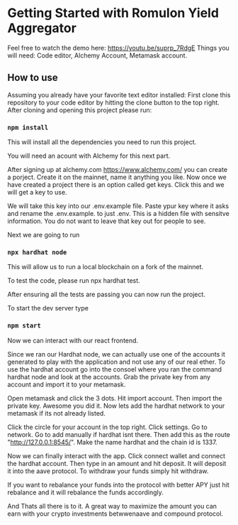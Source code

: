 # Getting Started with Romulon Yield Aggregator

Feel free to watch the demo here: https://youtu.be/suprp_7RdgE
Things you will need: Code editor, Alchemy Account, Metamask account.
## How to use
Assuming you already have your favorite text editor installed:
First clone this repository to your code editor by hitting the clone button to the top right. After cloning and opening this project please run:

### `npm install`

This will install all the dependencies you need to run this project.

You will need an acount with Alchemy for this next part. 

After signing up at alchemy.com https://www.alchemy.com/ you can create  a porject. Create it on the mainnet, name it anything you like. Now once we have created a project there is an option called get keys. Click this and we will get a key to use.

We will take this key into our .env.example file. Paste ypur key where it asks and rename the .env.example. to just .env. This is a hidden file with sensitve information. You do not want to leave that key out for people to see.

Next we are going to run 
### `npx hardhat node`

This will allow us to run a local blockchain on a fork of the mainnet.

To test the code, please run npx hardhat test.

After ensuring all the tests are passing you can now run the project.

To start the dev server type

### `npm start`

Now we can interact with our react frontend. 

Since we ran our Hardhat node, we can actually use one of the accounts it generated to play with the application and not use any of our real ether. To use the hardhat account go into the consoel where you ran the command hardhat node and look at the accounts. Grab the private key from any account and import it to your metamask.

Open metamask and click the 3 dots. Hit import account. Then import the private key. Awesome you did it. Now lets add the hardhat network to your metamask if its not already listed.

Click the circle for your account in the top right. Click settings. Go to network. Go to add manually if hardhat isnt there. Then add this as the route "http://127.0.0.1:8545/". Make the name hardhat and the chain id is 1337. 

Now we can finally interact with the app. Click connect wallet and connect the hardhat account. Then type in an amount and hit deposit. It will deposit it into the aave protocol. To withdraw your funds simply hit withdraw. 

If you want to rebalance your funds into the protocol with better APY just hit rebalance and it will rebalance the funds accordingly.

And Thats all there is to it. A great way to maximize the amount you can earn with your crypto investments betwwenaave and compound protocol.
